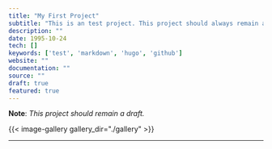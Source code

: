 ```yaml
---
title: "My First Project"
subtitle: "This is an test project. This project should always remain a draft."
description: ""
date: 1995-10-24
tech: []
keywords: ['test', 'markdown', 'hugo', 'github']
website: ""
documentation: ""
source: ""
draft: true
featured: true
---
```


**Note**: *This project should remain a draft.*

<!--more-->

{{< image-gallery gallery_dir="./gallery" >}}


---
